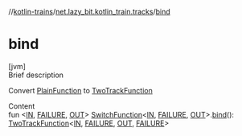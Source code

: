 //[kotlin-trains](../index.md)/[net.lazy_bit.kotlin_train.tracks](index.md)/[bind](bind.md)



# bind  
[jvm]  
Brief description  


Convert [PlainFunction](index.md#net.lazy_bit.kotlin_train.tracks/PlainFunction///PointingToDeclaration/) to [TwoTrackFunction](index.md#net.lazy_bit.kotlin_train.tracks/TwoTrackFunction///PointingToDeclaration/)

  
Content  
fun <[IN](bind.md), [FAILURE](bind.md), [OUT](bind.md)> [SwitchFunction](index.md#net.lazy_bit.kotlin_train.tracks/SwitchFunction///PointingToDeclaration/)<[IN](bind.md), [FAILURE](bind.md), [OUT](bind.md)>.[bind](bind.md)(): [TwoTrackFunction](index.md#net.lazy_bit.kotlin_train.tracks/TwoTrackFunction///PointingToDeclaration/)<[IN](bind.md), [FAILURE](bind.md), [OUT](bind.md), [FAILURE](bind.md)>  



